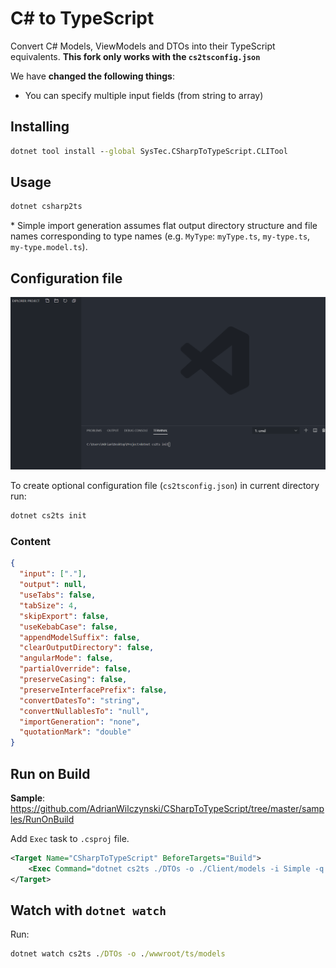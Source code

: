# C# to TypeScript

Convert C# Models, ViewModels and DTOs into their TypeScript equivalents.
**This fork only works with the `cs2tsconfig.json`**

We have **changed the following things**:

- You can specify multiple input fields (from string to array)

## Installing

```cmd
dotnet tool install --global SysTec.CSharpToTypeScript.CLITool
```

## Usage

```cmd
dotnet csharp2ts
```

\* Simple import generation assumes flat output directory structure and file names corresponding to type names (e.g. `MyType`: `myType.ts`, `my-type.ts`, `my-type.model.ts`).

## Configuration file

![Configuration File](img/configurationFile.gif)

To create optional configuration file (`cs2tsconfig.json`) in current directory run:

```cmd
dotnet cs2ts init
```

### Content

```json
{
  "input": ["."],
  "output": null,
  "useTabs": false,
  "tabSize": 4,
  "skipExport": false,
  "useKebabCase": false,
  "appendModelSuffix": false,
  "clearOutputDirectory": false,
  "angularMode": false,
  "partialOverride": false,
  "preserveCasing": false,
  "preserveInterfacePrefix": false,
  "convertDatesTo": "string",
  "convertNullablesTo": "null",
  "importGeneration": "none",
  "quotationMark": "double"
}
```

## Run on Build

**Sample**: https://github.com/AdrianWilczynski/CSharpToTypeScript/tree/master/samples/RunOnBuild

Add `Exec` task to `.csproj` file.

```xml
<Target Name="CSharpToTypeScript" BeforeTargets="Build">
    <Exec Command="dotnet cs2ts ./DTOs -o ./Client/models -i Simple -q Single -c" />
</Target>
```

## Watch with `dotnet watch`

Run:

```cmd
dotnet watch cs2ts ./DTOs -o ./wwwroot/ts/models
```
